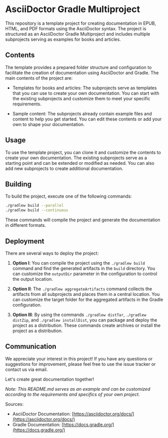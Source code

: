 # AsciiDoctor Gradle Multiproject

This repository is a template project for creating documentation in EPUB, HTML, and PDF formats using the AsciiDoctor syntax. The project is structured as an AsciiDoctor Gradle Multiproject and includes multiple subprojects serving as examples for books and articles.

## Contents

The template provides a prepared folder structure and configuration to facilitate the creation of documentation using AsciiDoctor and Gradle. The main contents of the project are:

- Templates for books and articles: The subprojects serve as templates that you can use to create your own documentation. You can start with the existing subprojects and customize them to meet your specific requirements.

- Sample content: The subprojects already contain example files and content to help you get started. You can edit these contents or add your own to shape your documentation.

## Usage

To use the template project, you can clone it and customize the contents to create your own documentation. The existing subprojects serve as a starting point and can be extended or modified as needed. You can also add new subprojects to create additional documentation.

## Building

To build the project, execute one of the following commands:

```bash
./gradlew build --parallel
./gradlew build --continuous
```

These commands will compile the project and generate the documentation in different formats.

## Deployment

There are several ways to deploy the project:

1. **Option I**: You can compile the project using the `./gradlew build` command and find the generated artifacts in the `build` directory. You can customize the `outputDir` parameter in the configuration to control the output location.

2. **Option II**: The `./gradlew aggregateArtifacts` command collects the artifacts from all subprojects and places them in a central location. You can customize the target folder for the aggregated artifacts in the Gradle configuration.

3. **Option III**: By using the commands `./gradlew distTar`, `./gradlew distZip`, and `./gradlew installDist`, you can package and deploy the project as a distribution. These commands create archives or install the project as a distribution.

## Communication

We appreciate your interest in this project! If you have any questions or suggestions for improvement, please feel free to use the issue tracker or contact us via email.

Let's create great documentation together!

*Note: This README.md serves as an example and can be customized according to the requirements and specifics of your own project.*

Sources:
- AsciiDoctor Documentation: [https://asciidoctor.org/docs/](https://asciidoctor.org/docs/)
- Gradle Documentation: [https://docs.gradle.org/](https://docs.gradle.org/)